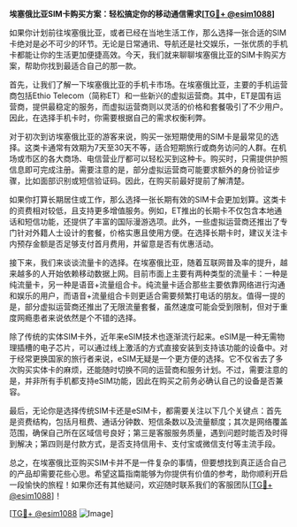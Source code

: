 **埃塞俄比亚SIM卡购买方案：轻松搞定你的移动通信需求[[TG💪+ @esim1088](https://t.me/s/esim1088)]**

如果你计划前往埃塞俄比亚，或者已经在当地生活工作，那么选择一张合适的SIM卡绝对是必不可少的环节。无论是日常通讯、导航还是社交娱乐，一张优质的手机卡都能让你的生活更加便捷高效。今天，我们就来聊聊埃塞俄比亚的SIM卡购买方案，帮助你找到最适合自己的那一款。

首先，让我们了解一下埃塞俄比亚的手机卡市场。在埃塞俄比亚，主要的手机运营商包括Ethio Telecom（简称ET）和一些新兴的虚拟运营商。其中，ET是国有运营商，提供最稳定的服务，而虚拟运营商则以灵活的价格和套餐吸引了不少用户。因此，在选择手机卡时，你需要根据自己的需求权衡利弊。

对于初次到访埃塞俄比亚的游客来说，购买一张短期使用的SIM卡是最常见的选择。这类卡通常有效期为7天至30天不等，适合短期旅行或商务访问的人群。在机场或市区的各大商场、电信营业厅都可以轻松买到这种卡。购买时，只需提供护照信息即可完成注册。需要注意的是，部分虚拟运营商可能要求额外的身份验证步骤，比如面部识别或短信验证码。因此，在购买前最好提前了解清楚。

如果你打算长期居住或工作，那么选择一张长期有效的SIM卡会更加划算。这类卡的资费相对较低，且支持更多增值服务。例如，ET推出的长期卡不仅包含本地通话和短信功能，还提供了丰富的国际漫游选项。此外，一些虚拟运营商还推出了专门针对外籍人士设计的套餐，价格实惠且使用方便。在选择长期卡时，建议关注卡内预存金额是否足够支付首月费用，并留意是否有优惠活动。

接下来，我们来谈谈流量卡的选择。在埃塞俄比亚，随着互联网普及率的提升，越来越多的人开始依赖移动数据上网。目前市面上主要有两种类型的流量卡：一种是纯流量卡，另一种是语音+流量组合卡。纯流量卡适合那些主要依靠网络进行沟通和娱乐的用户，而语音+流量组合卡则更适合需要频繁打电话的朋友。值得一提的是，部分虚拟运营商还推出了无限流量套餐，虽然速度可能会受到限制，但对于重度网瘾患者来说依然是个不错的选择。

除了传统的实体SIM卡外，近年来eSIM技术也逐渐流行起来。eSIM是一种无需物理插槽的电子芯片，可以通过线上激活的方式直接安装到支持该功能的设备中。对于经常更换国家的旅行者来说，eSIM无疑是一个更方便的选择。它不仅省去了多次购买实体卡的麻烦，还能随时切换不同的运营商和服务计划。不过，需要注意的是，并非所有手机都支持eSIM功能，因此在购买之前务必确认自己的设备是否兼容。

最后，无论你是选择传统SIM卡还是eSIM卡，都需要关注以下几个关键点：首先是资费结构，包括月租费、通话分钟数、短信条数以及流量额度；其次是网络覆盖范围，确保自己所在区域信号良好；第三是客服服务质量，遇到问题时能否及时得到解决；第四则是付款方式，是否支持信用卡、支付宝或微信支付等主流手段。

总之，在埃塞俄比亚购买SIM卡并不是一件复杂的事情，但要想找到真正适合自己的产品却需要花些心思。希望这篇指南能够为你提供有价值的参考，助你顺利开启一段愉快的旅程！如果你还有其他疑问，欢迎随时联系我们的客服团队[[TG💪+ @esim1088](https://t.me/s/esim1088)]！

[[TG💪+ @esim1088](https://t.me/s/esim1088) ![Image](https://i.postimg.cc/4NQfJmqS/Snipaste-2025-05-13-00-14-12.png)]